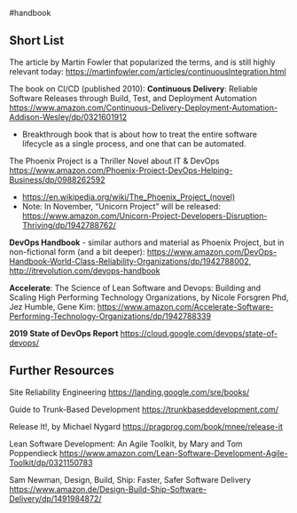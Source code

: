 #handbook

## Short List
The article by Martin Fowler that popularized the terms, and is still highly relevant today:
https://martinfowler.com/articles/continuousIntegration.html 

The book on CI/CD (published 2010): **Continuous Delivery**: Reliable Software Releases through Build, Test, and Deployment Automation https://www.amazon.com/Continuous-Delivery-Deployment-Automation-Addison-Wesley/dp/0321601912
*	Breakthrough book that is about how to treat the entire software lifecycle as a single process, and one that can be automated.

The Phoenix Project is a Thriller Novel about IT & DevOps https://www.amazon.com/Phoenix-Project-DevOps-Helping-Business/dp/0988262592
*	https://en.wikipedia.org/wiki/The_Phoenix_Project_(novel)
*	Note: In November, “Unicorn Project” will be released: https://www.amazon.com/Unicorn-Project-Developers-Disruption-Thriving/dp/1942788762/

**DevOps Handbook** - similar authors and material as Phoenix Project, but in non-fictional form (and a bit deeper): https://www.amazon.com/DevOps-Handbook-World-Class-Reliability-Organizations/dp/1942788002, http://itrevolution.com/devops-handbook

**Accelerate**: The Science of Lean Software and Devops: Building and Scaling High Performing Technology Organizations, by Nicole Forsgren Phd, Jez Humble, Gene Kim: https://www.amazon.com/Accelerate-Software-Performing-Technology-Organizations/dp/1942788339

**2019 State of DevOps Report** https://cloud.google.com/devops/state-of-devops/

## Further Resources

Site Reliability Engineering https://landing.google.com/sre/books/ 

Guide to Trunk-Based Development https://trunkbaseddevelopment.com/ 

Release It!, by Michael Nygard
https://pragprog.com/book/mnee/release-it

Lean Software Development: An Agile Toolkit, by Mary and Tom Poppendieck
https://www.amazon.com/Lean-Software-Development-Agile-Toolkit/dp/0321150783

Sam Newman, Design, Build, Ship: Faster, Safer Software Delivery
https://www.amazon.de/Design-Build-Ship-Software-Delivery/dp/1491984872/
